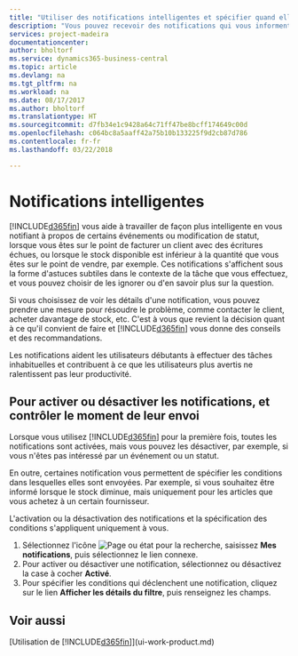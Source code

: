 ```yaml
---
title: "Utiliser des notifications intelligentes et spécifier quand elles doivent s'afficher | Microsoft Docs"
description: "Vous pouvez recevoir des notifications qui vous informent sur les modifications de statut ou les événements, par exemple, un solde échu ou un stock bas."
services: project-madeira
documentationcenter: 
author: bholtorf
ms.service: dynamics365-business-central
ms.topic: article
ms.devlang: na
ms.tgt_pltfrm: na
ms.workload: na
ms.date: 08/17/2017
ms.author: bholtorf
ms.translationtype: HT
ms.sourcegitcommit: d7fb34e1c9428a64c71ff47be8bcff174649c00d
ms.openlocfilehash: c064bc8a5aaff42a75b10b133225f9d2cb87d786
ms.contentlocale: fr-fr
ms.lasthandoff: 03/22/2018

---
```

# <a name="smart-notifications"></a>Notifications intelligentes
[!INCLUDE[d365fin](includes/d365fin_md.md)] vous aide à travailler de façon plus intelligente en vous notifiant à propos de certains événements ou modification de statut, lorsque vous êtes sur le point de facturer un client avec des écritures échues, ou lorsque le stock disponible est inférieur à la quantité que vous êtes sur le point de vendre, par exemple. Ces notifications s'affichent sous la forme d'astuces subtiles dans le contexte de la tâche que vous effectuez, et vous pouvez choisir de les ignorer ou d'en savoir plus sur la question.  

Si vous choisissez de voir les détails d'une notification, vous pouvez prendre une mesure pour résoudre le problème, comme contacter le client, acheter davantage de stock, etc. C'est à vous que revient la décision quant à ce qu'il convient de faire et [!INCLUDE[d365fin](includes/d365fin_md.md)] vous donne des conseils et des recommandations.  

Les notifications aident les utilisateurs débutants à effectuer des tâches inhabituelles et contribuent à ce que les utilisateurs plus avertis ne ralentissent pas leur productivité.  

## <a name="to-turn-notifications-on-or-off-and-control-when-they-are-sent"></a>Pour activer ou désactiver les notifications, et contrôler le moment de leur envoi
Lorsque vous utilisez [!INCLUDE[d365fin](includes/d365fin_md.md)] pour la première fois, toutes les notifications sont activées, mais vous pouvez les désactiver, par exemple, si vous n'êtes pas intéressé par un événement ou un statut.  

En outre, certaines notification vous permettent de spécifier les conditions dans lesquelles elles sont envoyées. Par exemple, si vous souhaitez être informé lorsque le stock diminue, mais uniquement pour les articles que vous achetez à un certain fournisseur.  

L'activation ou la désactivation des notifications et la spécification des conditions s'appliquent uniquement à vous.  

1. Sélectionnez l'icône ![Page ou état pour la recherche](media/ui-search/search_small.png "Page ou état pour la recherche"), saisissez **Mes notifications**, puis sélectionnez le lien connexe.
2. Pour activer ou désactiver une notification, sélectionnez ou désactivez la case à cocher **Activé**.
3. Pour spécifier les conditions qui déclenchent une notification, cliquez sur le lien **Afficher les détails du filtre**, puis renseignez les champs.  

## <a name="see-also"></a>Voir aussi
[Utilisation de [!INCLUDE[d365fin](includes/d365fin_md.md)]](ui-work-product.md)

